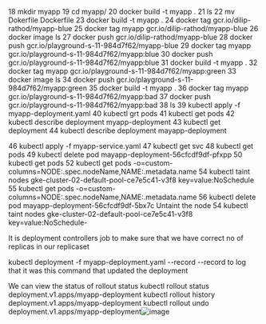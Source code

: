   18  mkdir myapp
   19  cd myapp/
   20  docker build -t myapp .
   21  ls
   22  mv Dokerfile Dockerfile
   23  docker build -t myapp .
   24  docker tag gcr.io/dilip-rathod/myapp-blue
   25  docker tag myapp gcr.io/dilip-rathod/myapp-blue
   26  docker image ls
   27  docker push gcr.io/dilip-rathod/myapp-blue
   28  docker push gcr.io/playground-s-11-984d7f62/myapp-blue
   29  docker tag myapp gcr.io/playground-s-11-984d7f62/myapp:blue
   30  docker push gcr.io/playground-s-11-984d7f62/myapp:blue
   31  docker build -t myapp .
   32  docker tag myapp gcr.io/playground-s-11-984d7f62/myapp:green
   33  docker image ls
   34  docker push gcr.io/playground-s-11-984d7f62/myapp:green
   35  docker build -t myapp .
   36  docker tag myapp gcr.io/playground-s-11-984d7f62/myapp:bad
   37  docker push gcr.io/playground-s-11-984d7f62/myapp:bad
   38  ls
   39  kubectl apply -f myapp-deployment.yaml
   40  kubectl grt pods
   41  kubectl get pods
   42  kubectl describe deployment myapp-deployment
   43  kubectl get deployment
   44  kubectl describe deployment mayapp-deployment
 
   46  kubectl apply -f myapp-service.yaml
   47  kubectl get svc
   48  kubectl get pods
   49  kubectl delete pod mayapp-deployment-56cfcdf9df-pfxpp
   50  kubectl get pods
   52  kubectl get pods -o=custom-columns=NODE:.spec.nodeName,NAME:.metadata.name
   54  kubectl taint nodes gke-cluster-02-default-pool-ce7e5c41-v3f8 key=value:NoSchedule
   55  kubectl get pods -o=custom-columns=NODE:.spec.nodeName,NAME:.metadata.name
   56  kubectl delete pod mayapp-deployment-56cfcdf9df-5bx7c
Untaint the node
   54  kubectl taint nodes gke-cluster-02-default-pool-ce7e5c41-v3f8 key=value:NoSchedule-

It is deployment controllers job to make sure that we have correct no of replicas in our replicaset
 
kubectl deployment -f myapp-deployment.yaml --record
--record to log that it was this command that updated the deployment

We can view the status of rollout status 
kubectl rollout status deployment.v1.apps/myapp-deployment
kubectl rollout history deployment.v1.apps/myapp-deployment
kubectl rollout undo deployment.v1.apps/myapp-deployment![image](https://user-images.githubusercontent.com/5218451/213844748-36e0fd43-907b-4351-a668-3ac720511c71.png)
